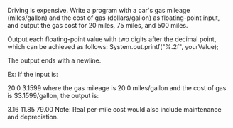 Driving is expensive. Write a program with a car's gas mileage (miles/gallon) and the cost of gas (dollars/gallon) as floating-point input, and output the gas cost for 20 miles, 75 miles, and 500 miles.

Output each floating-point value with two digits after the decimal point, which can be achieved as follows:
System.out.printf("%.2f", yourValue);

The output ends with a newline.

Ex: If the input is:

20.0 3.1599
where the gas mileage is 20.0 miles/gallon and the cost of gas is $3.1599/gallon, the output is:

3.16 11.85 79.00
Note: Real per-mile cost would also include maintenance and depreciation.